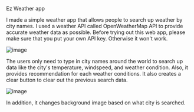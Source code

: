 Ez Weather app

I made a simple weather app that allows people to search up weather by city names. I used a weather API called OpenWeatherMap API to provide accurate weather data as possible.
Before trying out this web app, please make sure that you put your own API key. Otherwise it won't work.

![image](https://user-images.githubusercontent.com/64029918/145827484-3bdedbc3-37de-4ae3-bd25-2a0b1c507812.png)


The users only need to type in city names around the world to search up data like the city's
temperature, windspeed, and weather condition. Also, it provides recommendation for each weather conditions.
It also creates a clear button to clear out the previous search data.

![image](https://user-images.githubusercontent.com/64029918/145827811-ab69a563-3528-4526-ad44-81bc21d6f74a.png)

In addition, it changes background image based on what city is searched.
